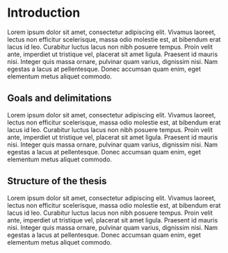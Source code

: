 # Introduction

Lorem ipsum dolor sit amet, consectetur adipiscing elit. Vivamus laoreet, lectus non efficitur scelerisque, massa odio molestie est, at bibendum erat lacus id leo. Curabitur luctus lacus non nibh posuere tempus. Proin velit ante, imperdiet ut tristique vel, placerat sit amet ligula. Praesent id mauris nisi. Integer quis massa ornare, pulvinar quam varius, dignissim nisi. Nam egestas a lacus at pellentesque. Donec accumsan quam enim, eget elementum metus aliquet commodo.

## Goals and delimitations

Lorem ipsum dolor sit amet, consectetur adipiscing elit. Vivamus laoreet, lectus non efficitur scelerisque, massa odio molestie est, at bibendum erat lacus id leo. Curabitur luctus lacus non nibh posuere tempus. Proin velit ante, imperdiet ut tristique vel, placerat sit amet ligula. Praesent id mauris nisi. Integer quis massa ornare, pulvinar quam varius, dignissim nisi. Nam egestas a lacus at pellentesque. Donec accumsan quam enim, eget elementum metus aliquet commodo.

## Structure of the thesis

Lorem ipsum dolor sit amet, consectetur adipiscing elit. Vivamus laoreet, lectus non efficitur scelerisque, massa odio molestie est, at bibendum erat lacus id leo. Curabitur luctus lacus non nibh posuere tempus. Proin velit ante, imperdiet ut tristique vel, placerat sit amet ligula. Praesent id mauris nisi. Integer quis massa ornare, pulvinar quam varius, dignissim nisi. Nam egestas a lacus at pellentesque. Donec accumsan quam enim, eget elementum metus aliquet commodo.
